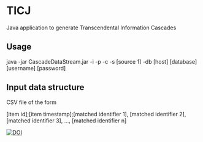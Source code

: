 # TICJ
Java application to generate Transcendental Information Cascades

## Usage

java -jar CascadeDataStream.jar -i -p -c -s [source 1] -db [host] [database] [username] [password]

## Input data structure

CSV file of the form

[item id];[item timestamp];[matched identifier 1], [matched identifier 2], [matched identifier 3], ..., [matched identifier n]

[![DOI](https://zenodo.org/badge/72976948.svg)](https://zenodo.org/badge/latestdoi/72976948)
